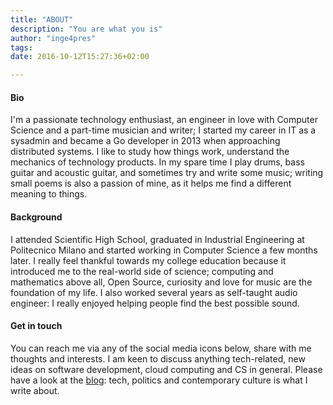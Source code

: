 ```yaml
---
title: "ABOUT"
description: "You are what you is"
author: "inge4pres"
tags:
date: 2016-10-12T15:27:36+02:00

---
```

#### Bio

I'm a passionate technology enthusiast, an engineer in love with Computer Science and a part-time musician and writer; I started my career in IT as a sysadmin and became a Go developer in 2013 when approaching distributed systems. I like to study how things work, understand the mechanics of technology products. In my spare time I play drums, bass guitar and acoustic guitar, and sometimes try and write some music; writing small poems is also a passion of mine, as it helps me find a different meaning to things.

#### Background

I attended Scientific High School, graduated in Industrial Engineering at Politecnico Milano and started working in Computer Science a few months later. I really feel thankful towards my college education because it introduced me to the real-world side of science; computing and mathematics above all, Open Source, curiosity and love for music are the foundation of my life. I also worked several years as self-taught audio engineer: I really enjoyed helping people find the best possible sound.

#### Get in touch

You can reach me via any of the social media icons below, share with me thoughts and interests. I am keen to discuss anything tech-related, new ideas on software development, cloud computing and CS in general. Please have a look at the [blog](/ "blog"): tech, politics and contemporary culture is what I write about.
